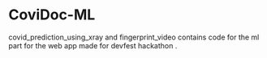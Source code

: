 # CoviDoc-ML

covid_prediction_using_xray and fingerprint_video contains code for the ml part for the web app made for devfest hackathon .
